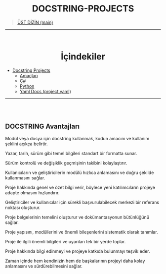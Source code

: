 <h1 align="center" id="docstring-projects"> DOCSTRING-PROJECTS </h1>

> [ÜST DİZİN  (main) ](../README.md)

<hr><br>




<h1 align="center"> İçindekiler</h1>

- [Docstring Projects](#docstring-projects)
  - [Amaçları](#amaçları)
  - [C# ](CS-DOCSTRING.readme.md)
  - [Python](PYTHON-DOCSTRING.readme.md)
  - [Yaml Docs (project.yaml)](Project.yaml.readme.md)

<hr><br/><br/>








## DOCSTRING Avantajları


Modül veya dosya için docstring kullanmak, kodun amacını ve kullanım şeklini açıkça belirtir.

Yazar, tarih, sürüm gibi temel bilgileri standart bir formatta sunar.

Sürüm kontrolü ve değişiklik geçmişinin takibini kolaylaştırır.

Kullanıcıların ve geliştiricilerin modülü hızlıca anlamasını ve doğru şekilde kullanmasını sağlar.

Proje hakkında genel ve özet bilgi verir, böylece yeni katılımcıların projeye adapte olmasını hızlandırır.

Geliştiriciler ve kullanıcılar için sürekli başvurulabilecek merkezi bir referans noktası oluşturur.

Proje belgelerinin temelini oluşturur ve dokümantasyonun bütünlüğünü sağlar.

Proje yapısını, modüllerini ve önemli bileşenlerini sistematik olarak tanımlar.

Proje ile ilgili önemli bilgileri ve uyarıları tek bir yerde toplar.

Proje hakkında bilgi edinmeyi ve projeye katkıda bulunmayı teşvik eder.

Zaman içinde hem kendinizin hem de başkalarının projeyi daha kolay anlamasını ve sürdürebilmesini sağlar.


<br/> 
